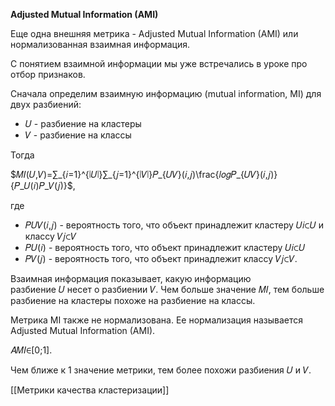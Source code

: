 **Adjusted Mutual Information (AMI)**

Еще одна внешняя метрика - Adjusted Mutual Information (AMI) или нормализованная взаимная информация.

С понятием взаимной информации мы уже встречались в уроке про отбор признаков.

Сначала определим взаимную информацию (mutual information, MI) для двух разбиений:

- 𝑈 - разбиение на кластеры
- 𝑉 - разбиение на классы

Тогда

$𝑀𝐼(𝑈,𝑉)=∑_{𝑖=1}^{∣𝑈∣}∑_{𝑗=1}^{∣𝑉∣}𝑃_{𝑈𝑉}(𝑖,𝑗)\frac{𝑙𝑜𝑔𝑃_{𝑈𝑉}(𝑖,𝑗)}{𝑃_𝑈(𝑖)𝑃_𝑉(𝑗)}$,

где

- 𝑃𝑈𝑉(𝑖,𝑗) - вероятность того, что объект принадлежит кластеру 𝑈𝑖⊂𝑈 и классу 𝑉𝑗⊂𝑉
- 𝑃𝑈(𝑖) - вероятность того, что объект принадлежит кластеру 𝑈𝑖⊂𝑈
- 𝑃𝑉(𝑗) - вероятность того, что объект принадлежит классу 𝑉𝑗⊂𝑉.

Взаимная информация показывает, какую информацию разбиение 𝑈 несет о разбиении 𝑉. Чем больше значение 𝑀𝐼, тем больше разбиение на кластеры похоже на разбиение на классы.


Метрика MI также не нормализована. Ее нормализация называется Adjusted Mutual Information (AMI).

𝐴𝑀𝐼∈[0;1].

Чем ближе к 1 значение метрики, тем более похожи разбиения 𝑈 и 𝑉.


[[Метрики качества кластеризации]]